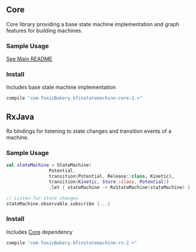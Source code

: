 ## Core
Core library providing a base state machine implementation and graph features for building machines.

### Sample Usage
[See Main README](../)

### Install
Includes base state machine implementation
```groovy
compile "com.ToxicBakery.kfinstatemachine:core:2.+"
```

## RxJava
Rx bindings for listening to state changes and transition events of a machine.

### Sample Usage
```kotlin
val stateMachine = StateMachine(
                Potential,
                transition(Potential, Release::class, Kinetic),
                transition(Kinetic, Store::class, Potential))
                .let { stateMachine -> RxStateMachine(stateMachine) }

// Listen for state changes
stateMachine.observable.subscribe {...}
```

### Install
Includes [Core](core) dependency
```groovy
compile "com.ToxicBakery.kfinstatemachine:rx:2.+"
```